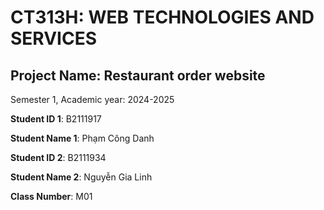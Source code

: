 # CT313H: WEB TECHNOLOGIES AND SERVICES

## Project Name: Restaurant order website

Semester 1, Academic year: 2024-2025

**Student ID 1**: B2111917

**Student Name 1**: Phạm Công Danh

**Student ID 2**: B2111934

**Student Name 2**: Nguyễn Gia Linh

**Class Number**: M01

